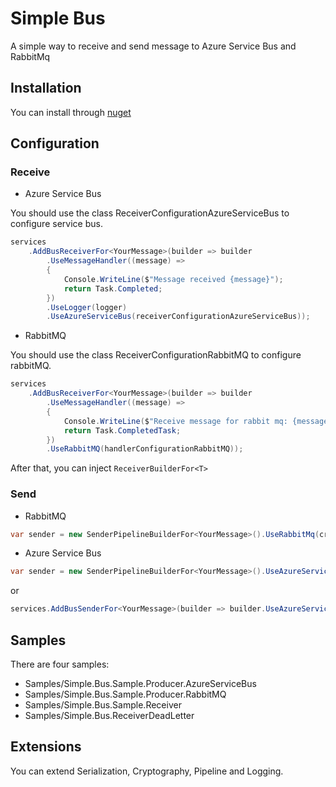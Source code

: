 # Simple Bus

A simple way to receive and send message to Azure Service Bus and RabbitMq

## Installation

You can install through [nuget](https://www.nuget.org/packages/Simple.Bus) 

## Configuration
### Receive

- Azure Service Bus 

You should use the class ReceiverConfigurationAzureServiceBus to configure service bus.
```c#
services
	.AddBusReceiverFor<YourMessage>(builder => builder
		.UseMessageHandler((message) => 
		{
			Console.WriteLine($"Message received {message}");
			return Task.Completed;
		})
		.UseLogger(logger)
		.UseAzureServiceBus(receiverConfigurationAzureServiceBus));
```
- RabbitMQ

You should use the class ReceiverConfigurationRabbitMQ to configure rabbitMQ.

```c#
services
	.AddBusReceiverFor<YourMessage>(builder => builder
   		.UseMessageHandler((message) =>
   		{
   			Console.WriteLine($"Receive message for rabbit mq: {message.Nome}");
   			return Task.CompletedTask;
   		})
   		.UseRabbitMQ(handlerConfigurationRabbitMQ));
```

After that, you can inject ```ReceiverBuilderFor<T>```

### Send


- RabbitMQ
			
```c#
var sender = new SenderPipelineBuilderFor<YourMessage>().UseRabbitMq(credentials, exchange).Build();

```

- Azure Service Bus

```c#
var sender = new SenderPipelineBuilderFor<YourMessage>().UseAzureServiceBus(connectionString, topicName).Build();

```

or
 
```c#
services.AddBusSenderFor<YourMessage>(builder => builder.UseAzureServiceBus(connectionString, topicName));

```

## Samples

There are four samples:
- Samples/Simple.Bus.Sample.Producer.AzureServiceBus
- Samples/Simple.Bus.Sample.Producer.RabbitMQ
- Samples/Simple.Bus.Sample.Receiver
- Samples/Simple.Bus.ReceiverDeadLetter

## Extensions

You can extend Serialization, Cryptography, Pipeline and Logging.
